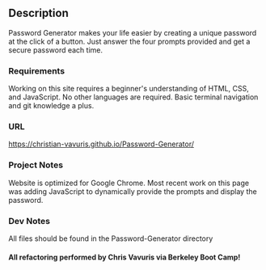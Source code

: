 ## Description
Password Generator makes your life easier by creating a unique password at the click of a button.  Just answer the four prompts provided and get a secure password each time. 

### Requirements
Working on this site requires a beginner's understanding of HTML, CSS, and JavaScript. No other languages are required.
Basic terminal navigation and git knowledge a plus.

### URL
https://christian-vavuris.github.io/Password-Generator/


### Project Notes
Website is optimized for Google Chrome.
Most recent work on this page was adding JavaScript to dynamically provide the prompts and display the password.  

### Dev Notes
All files should be found in the Password-Generator directory

#### All refactoring performed by Chris Vavuris via Berkeley Boot Camp!
